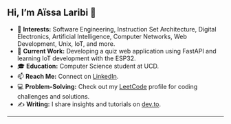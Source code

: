 ## Hi, I’m Aïssa Laribi 👋

- 👀 **Interests:** Software Engineering, Instruction Set Architecture, Digital Electronics, Artificial Intelligence, Computer Networks, Web Development, Unix, IoT, and more.
- 🌱 **Current Work:** Developing a quiz web application using FastAPI and learning IoT development with the ESP32.
- 🎓 **Education:** Computer Science student at UCD.
- 📫 **Reach Me:** Connect on [LinkedIn](https://www.linkedin.com/in/aissa-laribi-3704b8162/).
- :computer: **Problem-Solving:** Check out my [LeetCode](https://leetcode.com/aissa-laribi/) profile for coding challenges and solutions.
- ✍️ **Writing:** I share insights and tutorials on [dev.to](https://dev.to/aissalaribi).

---
